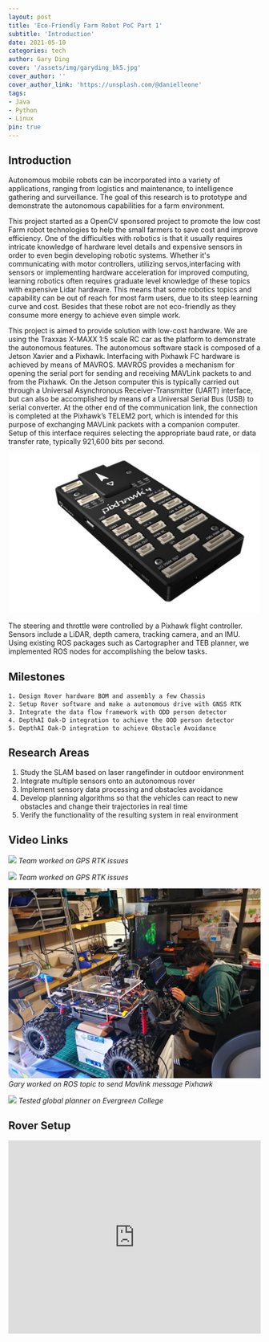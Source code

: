 ```yaml
---
layout: post
title: 'Eco-Friendly Farm Robot PoC Part 1'
subtitle: 'Introduction'
date: 2021-05-10
categories: tech
author: Gary Ding
cover: '/assets/img/garyding_bk5.jpg'
cover_author: ''
cover_author_link: 'https://unsplash.com/@danielleone'
tags: 
- Java 
- Python 
- Linux
pin: true
---
```


## Introduction 

Autonomous mobile robots can be incorporated into a variety of applications, ranging from logistics and maintenance, to intelligence gathering and surveillance. The goal of this research is to prototype and demonstrate the autonomous capabilities for a farm environment. 

This project started as a OpenCV sponsored project to promote the low cost Farm robot technologies to help the small farmers to save cost and improve efficiency.  One of the difficulties with robotics is that it usually requires intricate knowledge of hardware level details and expensive sensors in order to even begin developing robotic systems. Whether it's communicating with motor controllers, utilizing servos,interfacing with sensors or implementing hardware acceleration for improved computing, learning robotics often requires graduate level knowledge of these topics with expensive Lidar hardware. This means that some robotics topics and capability can be out of reach for most farm users, due to its steep learning curve and cost. Besides that these robot are not eco-friendly as they consume more energy to achieve even simple work.

This project is aimed to provide solution with low-cost hardware. We are using the Traxxas X-MAXX 1:5 scale RC car as the platform to demonstrate the autonomous features. The autonomous software stack is composed of a Jetson Xavier and a Pixhawk. Interfacing with Pixhawk FC hardware is achieved by means of MAVROS. MAVROS provides a mechanism for opening the serial port for sending and receiving MAVLink packets to and from the Pixhawk. On the Jetson computer this is typically carried out through a Universal Asynchronous Receiver-Transmitter (UART) interface, but can also be accomplished by means of a Universal Serial Bus (USB) to serial converter. At the other end of the communication link, the connection is completed at the Pixhawk’s TELEM2 port, which is intended for this purpose of exchanging MAVLink packets with a companion computer. Setup of this interface requires selecting the appropriate baud rate, or data transfer rate, typically 921,600 bits per second.

![](/assets/img/pixhawk.png)

The steering and throttle were controlled by a Pixhawk flight controller. Sensors include a LiDAR, depth camera, tracking camera, and an IMU. Using existing ROS packages such as Cartographer and TEB planner, we implemented ROS nodes for accomplishing the below tasks.


## Milestones
    1. Design Rover hardware BOM and assembly a few Chassis
    2. Setup Rover software and make a autonomous drive with GNSS RTK
    3. Integrate the data flow framework with ODD person detector
    4. DepthAI Oak-D integration to achieve the OOD person detector
    5. DepthAI Oak-D integration to achieve Obstacle Avoidance

## Research Areas

1. Study the SLAM based on laser rangefinder in outdoor environment
2. Integrate multiple sensors onto an autonomous rover
3. Implement sensory data processing and obstacles avoidance
4. Develop planning algorithms so that the vehicles can react to new obstacles and change their trajectories in real time
5. Verify the functionality of the resulting system in real environment
   
## Video Links

![](/assets/img/farm_rover_team1.jpg)
*Team worked on GPS RTK issues*

![](/assets/img/farm_rover_team2.jpg)
*Team worked on GPS RTK issues*

![](/assets/img/garyding_xmaxx_working.jpg)
*Gary worked on ROS topic to send Mavlink message Pixhawk*

![](/assets/img/garyding_bk3.jpg)
*Tested global planner on Evergreen College*

## Rover Setup
<iframe type="text/html" width="100%" height="385" src="https://www.youtube.com/embed/_r4b08d2SfI" frameborder="0"></iframe>





















